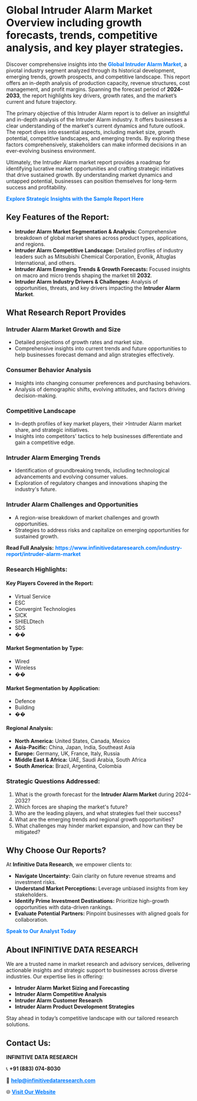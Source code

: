 <h1>Global Intruder Alarm Market Overview including growth forecasts, trends, competitive analysis, and key player strategies.</h1>
<p>
Discover comprehensive insights into the 
<a href="https://www.infinitivedataresearch.com/industry-report/intruder-alarm-market" rel="dofollow" style="color: #007BFF; text-decoration: none;"><strong>Global Intruder Alarm Market</strong></a>, a pivotal industry segment analyzed through its historical development, emerging trends, growth prospects, and competitive landscape. This report offers an in-depth analysis of production capacity, revenue structures, cost management, and profit margins. Spanning the forecast period of <strong>2024–2033</strong>, the report highlights key drivers, growth rates, and the market’s current and future trajectory.
</p>
<p>
The primary objective of this Intruder Alarm report is to deliver an insightful and in-depth analysis of the Intruder Alarm industry. It offers businesses a clear understanding of the market's current dynamics and future outlook. The report dives into essential aspects, including market size, growth potential, competitive landscapes, and emerging trends. By exploring these factors comprehensively, stakeholders can make informed decisions in an ever-evolving business environment.
</p>
<p>
Ultimately, the Intruder Alarm market report provides a roadmap for identifying lucrative market opportunities and crafting strategic initiatives that drive sustained growth. By understanding market dynamics and untapped potential, businesses can position themselves for long-term success and profitability.
</p>
<p>
<a href="https://www.infinitivedataresearch.com/request-sample/reportId=109656" style="color: #007BFF; text-decoration: none;"><strong>Explore Strategic Insights with the Sample Report Here</strong></a>
</p>

<h2>Key Features of the Report:</h2>
<ul>
<li><strong>Intruder Alarm Market Segmentation & Analysis:</strong> Comprehensive breakdown of global market shares across product types, applications, and regions.</li>
<li><strong>Intruder Alarm Competitive Landscape:</strong> Detailed profiles of industry leaders such as Mitsubishi Chemical Corporation, Evonik, Altuglas International, and others.</li>
<li><strong>Intruder Alarm Emerging Trends & Growth Forecasts:</strong> Focused insights on macro and micro trends shaping the market till <strong>2032</strong>.</li>
<li><strong>Intruder Alarm Industry Drivers & Challenges:</strong> Analysis of opportunities, threats, and key drivers impacting the <strong>Intruder Alarm Market</strong>.</li>
</ul>

<h2>What Research Report Provides</h2>
<h3>Intruder Alarm Market Growth and Size</h3>
<ul>
<li>Detailed projections of growth rates and market size.</li>
<li>Comprehensive insights into current trends and future opportunities to help businesses forecast demand and align strategies effectively.</li>
</ul>

<h3>Consumer Behavior Analysis</h3>
<ul>
<li>Insights into changing consumer preferences and purchasing behaviors.</li>
<li>Analysis of demographic shifts, evolving attitudes, and factors driving decision-making.</li>
</ul>

<h3>Competitive Landscape</h3>
<ul>
<li>In-depth profiles of key market players, their >Intruder Alarm market share, and strategic initiatives.</li>
<li>Insights into competitors' tactics to help businesses differentiate and gain a competitive edge.</li>
</ul>

<h3>Intruder Alarm Emerging Trends</h3>
<ul>
<li>Identification of groundbreaking trends, including technological advancements and evolving consumer values.</li>
<li>Exploration of regulatory changes and innovations shaping the industry's future.</li>
</ul>

<h3>Intruder Alarm Challenges and Opportunities</h3>
<ul>
<li>A region-wise breakdown of market challenges and growth opportunities.</li>
<li>Strategies to address risks and capitalize on emerging opportunities for sustained growth.</li>
</ul>
<p><strong>Read Full Analysis:</strong> <a href="https://www.infinitivedataresearch.com/industry-report/intruder-alarm-market" rel="dofollow" style="color: #007BFF; text-decoration: none;"><strong>https://www.infinitivedataresearch.com/industry-report/intruder-alarm-market</strong></a></p>
<h3>Research Highlights:</h3>
<h4>Key Players Covered in the Report:</h4>
<ul><li>Virtual Service</li><li>ESC</li><li>Convergint Technologies</li><li>SICK</li><li>SHIELDtech</li><li>SDS</li><li>��</li></ul>
<h4>Market Segmentation by Type:</h4>
<ul><li>Wired</li><li>Wireless</li><li>��</li></ul>
<h4>Market Segmentation by Application:</h4>
<ul><li>Defence</li><li>Building</li><li>��</li></ul>

<h4>Regional Analysis:</h4>
<ul>
<li><strong>North America:</strong> United States, Canada, Mexico</li>
<li><strong>Asia-Pacific:</strong> China, Japan, India, Southeast Asia</li>
<li><strong>Europe:</strong> Germany, UK, France, Italy, Russia</li>
<li><strong>Middle East & Africa:</strong> UAE, Saudi Arabia, South Africa</li>
<li><strong>South America:</strong> Brazil, Argentina, Colombia</li>
</ul>

<h3>Strategic Questions Addressed:</h3>
<ol>
<li>What is the growth forecast for the <strong>Intruder Alarm Market</strong> during 2024–2032?</li>
<li>Which forces are shaping the market's future?</li>
<li>Who are the leading players, and what strategies fuel their success?</li>
<li>What are the emerging trends and regional growth opportunities?</li>
<li>What challenges may hinder market expansion, and how can they be mitigated?</li>
</ol>

<h2>Why Choose Our Reports?</h2>
<p>At <strong>Infinitive Data Research</strong>, we empower clients to:</p>
<ul>
<li><strong>Navigate Uncertainty:</strong> Gain clarity on future revenue streams and investment risks.</li>
<li><strong>Understand Market Perceptions:</strong> Leverage unbiased insights from key stakeholders.</li>
<li><strong>Identify Prime Investment Destinations:</strong> Prioritize high-growth opportunities with data-driven rankings.</li>
<li><strong>Evaluate Potential Partners:</strong> Pinpoint businesses with aligned goals for collaboration.</li>
</ul>
<p><a href="https://www.infinitivedataresearch.com/industry-report/intruder-alarm-market" rel="dofollow" style="color: #007BFF; text-decoration: none;"><strong>Speak to Our Analyst Today</strong></a></p>

<h2>About INFINITIVE DATA RESEARCH</h2>
<p>We are a trusted name in market research and advisory services, delivering actionable insights and strategic support to businesses across diverse industries. Our expertise lies in offering:</p>
<ul>
<li><strong>Intruder Alarm Market Sizing and Forecasting</strong></li>
<li><strong>Intruder Alarm Competitive Analysis</strong></li>
<li><strong>Intruder Alarm Customer Research</strong></li>
<li><strong>Intruder Alarm Product Development Strategies</strong></li>
</ul>
<p>Stay ahead in today’s competitive landscape with our tailored research solutions.</p>

<h2>Contact Us:</h2>
<p><strong>INFINITIVE DATA RESEARCH</strong></p>
<p>📞 <strong>+91 (883) 074-8030</strong></p>
<p>📧 <strong><a href="mailto:help@infinitivedataresearch.com" style="color: #007BFF;">help@infinitivedataresearch.com</a></strong></p>
<p>🌐 <strong><a href="https://www.infinitivedataresearch.com" rel="dofollow" style="color: #007BFF;">Visit Our Website</a></strong></p>